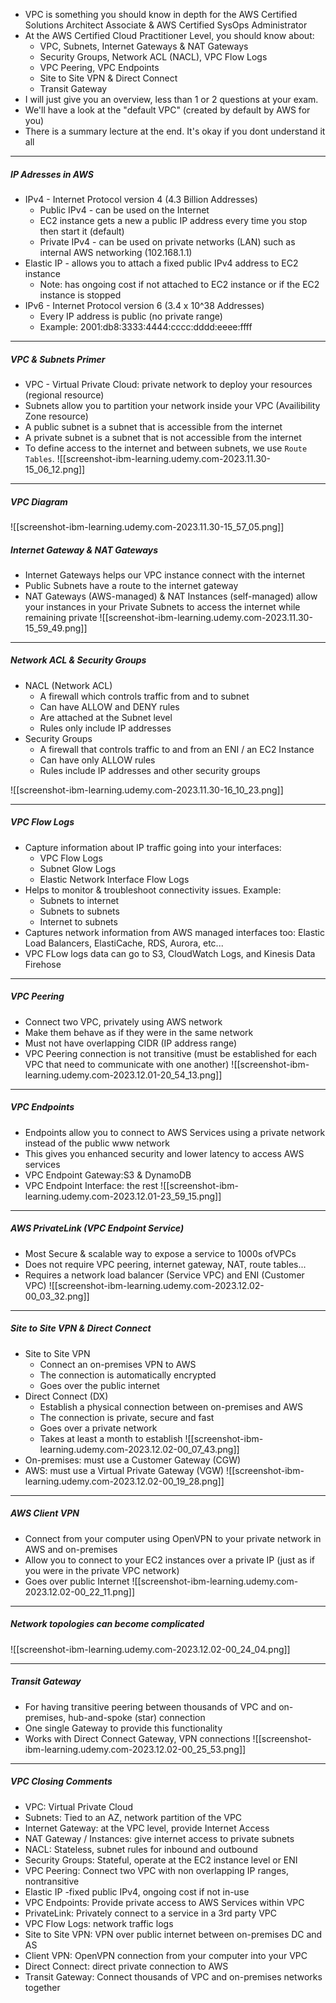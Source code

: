 
- VPC is something you should know in depth for the AWS Certified Solutions Architect Associate & AWS Certified SysOps Administrator
- At the AWS Certified Cloud Practitioner Level, you should know about:
	- VPC, Subnets, Internet Gateways & NAT Gateways
	- Security Groups, Network ACL (NACL), VPC Flow Logs
	- VPC Peering, VPC Endpoints
	- Site to Site VPN & Direct Connect
	- Transit Gateway
- I will just give you an overview, less than 1 or 2 questions at your exam.
- We'll have a look at the "default VPC" (created by default by AWS for you)
- There is a summary lecture at the end. It's okay if you dont understand it all

---

##### IP Adresses in AWS
- IPv4 - Internet Protocol version 4 (4.3 Billion Addresses)
	- Public IPv4 - can be used on the Internet
	- EC2 instance gets a new a public IP address every time you stop then start it (default)
	- Private IPv4 - can be used on private networks (LAN) such as internal AWS networking (102.168.1.1)
- Elastic IP - allows you to attach a fixed public IPv4 address to EC2 instance
	- Note: has ongoing cost if not attached to EC2 instance or if the EC2 instance is stopped
- IPv6 - Internet Protocol version 6 (3.4 x 10^38 Addresses)
	- Every IP address is public (no private range)
	- Example: 2001:db8:3333:4444:cccc:dddd:eeee:ffff

---

##### VPC & Subnets Primer

- VPC - Virtual Private Cloud: private network to deploy your resources (regional resource)
- Subnets allow you to partition your network inside your VPC (Availibility Zone resource)
- A public subnet is a subnet that is accessible from the internet
- A private subnet is a subnet that is not accessible from the internet
- To define access to the internet and between subnets, we use `Route Tables`.
![[screenshot-ibm-learning.udemy.com-2023.11.30-15_06_12.png]]

---

##### VPC Diagram
![[screenshot-ibm-learning.udemy.com-2023.11.30-15_57_05.png]]

##### Internet Gateway & NAT Gateways
- Internet Gateways helps our VPC instance connect with the internet
- Public Subnets have a route to the internet gateway
- NAT Gateways (AWS-managed) & NAT Instances (self-managed) allow your instances in your Private Subnets to access the internet while remaining private
![[screenshot-ibm-learning.udemy.com-2023.11.30-15_59_49.png]]

---

##### Network ACL & Security Groups
- NACL (Network ACL)
	- A firewall which controls traffic from and to subnet
	- Can have ALLOW and DENY rules
	- Are attached at the Subnet level
	- Rules only include IP addresses
- Security Groups
	- A firewall that controls traffic to and from an ENI / an EC2 Instance
	- Can have only ALLOW rules
	- Rules include IP addresses and other security groups

![[screenshot-ibm-learning.udemy.com-2023.11.30-16_10_23.png]]

---

##### VPC Flow Logs
- Capture information about IP traffic going into your interfaces:
	- VPC Flow Logs
	- Subnet Glow Logs
	- Elastic Network Interface Flow Logs
- Helps to monitor & troubleshoot connectivity issues. Example:
	- Subnets to internet
	- Subnets to subnets
	- Internet to subnets
- Captures network information from AWS managed interfaces too: Elastic Load Balancers, ElastiCache, RDS, Aurora, etc...
- VPC FLow logs data can go to S3, CloudWatch Logs, and Kinesis Data Firehose

---

##### VPC Peering
- Connect two VPC, privately using AWS network
- Make them behave as if they were in the same network
- Must not have overlapping CIDR (IP address range)
- VPC Peering connection is not transitive (must be established for each VPC that need to communicate with one another) 
![[screenshot-ibm-learning.udemy.com-2023.12.01-20_54_13.png]]

---

##### VPC Endpoints
- Endpoints allow you to connect to AWS Services using a private network instead of the public www network
- This gives you enhanced security and lower latency to access AWS services
- VPC Endpoint Gateway:S3 & DynamoDB
- VPC Endpoint Interface: the rest 
![[screenshot-ibm-learning.udemy.com-2023.12.01-23_59_15.png]]

---

##### AWS PrivateLink (VPC Endpoint Service)
- Most Secure & scalable way to expose a service to 1000s ofVPCs
- Does not require VPC peering, internet gateway, NAT, route tables...
- Requires a network load balancer (Service VPC) and ENI (Customer VPC)
![[screenshot-ibm-learning.udemy.com-2023.12.02-00_03_32.png]]

---

##### Site to Site VPN & Direct Connect
- Site to Site VPN
	- Connect an on-premises VPN to AWS
	- The connection is automatically encrypted
	- Goes over the public internet
- Direct Connect (DX)
	- Establish a physical connection between on-premises and AWS
	- The connection is private, secure and fast
	- Goes over a private network
	- Takes at least a month to establish
![[screenshot-ibm-learning.udemy.com-2023.12.02-00_07_43.png]]
- On-premises: must use a Customer Gateway (CGW)
- AWS: must use a Virtual Private Gateway (VGW)
![[screenshot-ibm-learning.udemy.com-2023.12.02-00_19_28.png]]

---

##### AWS Client VPN
- Connect from your computer using OpenVPN to your private network in AWS and on-premises
- Allow you to connect to your EC2 instances over a private IP (just as if you were in the private VPC network)
- Goes over public Internet
![[screenshot-ibm-learning.udemy.com-2023.12.02-00_22_11.png]]

---

##### Network topologies can become complicated

![[screenshot-ibm-learning.udemy.com-2023.12.02-00_24_04.png]]

---

##### Transit Gateway
- For having transitive peering between thousands of VPC and on-premises, hub-and-spoke (star) connection
- One single Gateway to provide this functionality
- Works with Direct Connect Gateway, VPN connections
![[screenshot-ibm-learning.udemy.com-2023.12.02-00_25_53.png]]

---

##### VPC Closing Comments
- VPC: Virtual Private Cloud
- Subnets: Tied to an AZ, network partition of the VPC
- Internet Gateway: at the VPC level, provide Internet Access
- NAT Gateway / Instances: give internet access to private subnets
- NACL: Stateless, subnet rules for inbound and outbound
- Security Groups: Stateful, operate at the EC2 instance level or ENI
- VPC Peering: Connect two VPC with non overlapping IP ranges, nontransitive
- Elastic IP -fixed public IPv4, ongoing cost if not in-use
- VPC Endpoints: Provide private access to AWS Services within VPC
- PrivateLink: Privately connect to a service in a 3rd party VPC
- VPC Flow Logs: network traffic logs
- Site to Site VPN: VPN over public internet between on-premises DC and AS
- Client VPN: OpenVPN connection from your computer into your VPC
- Direct Connect: direct private connection to AWS
- Transit Gateway: Connect thousands of VPC and on-premises networks together
